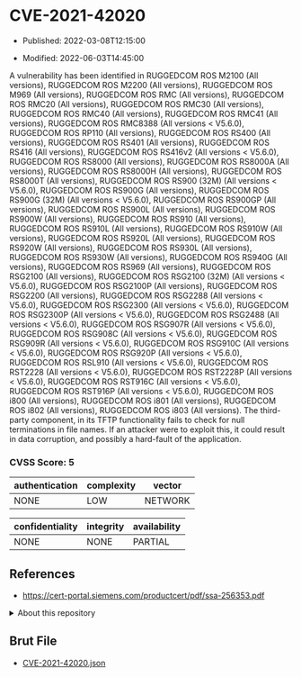 # CVE-2021-42020

- Published: 2022-03-08T12:15:00

- Modified: 2022-06-03T14:45:00

A vulnerability has been identified in RUGGEDCOM ROS M2100 (All versions), RUGGEDCOM ROS M2200 (All versions), RUGGEDCOM ROS M969 (All versions), RUGGEDCOM ROS RMC (All versions), RUGGEDCOM ROS RMC20 (All versions), RUGGEDCOM ROS RMC30 (All versions), RUGGEDCOM ROS RMC40 (All versions), RUGGEDCOM ROS RMC41 (All versions), RUGGEDCOM ROS RMC8388 (All versions < V5.6.0), RUGGEDCOM ROS RP110 (All versions), RUGGEDCOM ROS RS400 (All versions), RUGGEDCOM ROS RS401 (All versions), RUGGEDCOM ROS RS416 (All versions), RUGGEDCOM ROS RS416v2 (All versions < V5.6.0), RUGGEDCOM ROS RS8000 (All versions), RUGGEDCOM ROS RS8000A (All versions), RUGGEDCOM ROS RS8000H (All versions), RUGGEDCOM ROS RS8000T (All versions), RUGGEDCOM ROS RS900 (32M) (All versions < V5.6.0), RUGGEDCOM ROS RS900G (All versions), RUGGEDCOM ROS RS900G (32M) (All versions < V5.6.0), RUGGEDCOM ROS RS900GP (All versions), RUGGEDCOM ROS RS900L (All versions), RUGGEDCOM ROS RS900W (All versions), RUGGEDCOM ROS RS910 (All versions), RUGGEDCOM ROS RS910L (All versions), RUGGEDCOM ROS RS910W (All versions), RUGGEDCOM ROS RS920L (All versions), RUGGEDCOM ROS RS920W (All versions), RUGGEDCOM ROS RS930L (All versions), RUGGEDCOM ROS RS930W (All versions), RUGGEDCOM ROS RS940G (All versions), RUGGEDCOM ROS RS969 (All versions), RUGGEDCOM ROS RSG2100 (All versions), RUGGEDCOM ROS RSG2100 (32M) (All versions < V5.6.0), RUGGEDCOM ROS RSG2100P (All versions), RUGGEDCOM ROS RSG2200 (All versions), RUGGEDCOM ROS RSG2288 (All versions < V5.6.0), RUGGEDCOM ROS RSG2300 (All versions < V5.6.0), RUGGEDCOM ROS RSG2300P (All versions < V5.6.0), RUGGEDCOM ROS RSG2488 (All versions < V5.6.0), RUGGEDCOM ROS RSG907R (All versions < V5.6.0), RUGGEDCOM ROS RSG908C (All versions < V5.6.0), RUGGEDCOM ROS RSG909R (All versions < V5.6.0), RUGGEDCOM ROS RSG910C (All versions < V5.6.0), RUGGEDCOM ROS RSG920P (All versions < V5.6.0), RUGGEDCOM ROS RSL910 (All versions < V5.6.0), RUGGEDCOM ROS RST2228 (All versions < V5.6.0), RUGGEDCOM ROS RST2228P (All versions < V5.6.0), RUGGEDCOM ROS RST916C (All versions < V5.6.0), RUGGEDCOM ROS RST916P (All versions < V5.6.0), RUGGEDCOM ROS i800 (All versions), RUGGEDCOM ROS i801 (All versions), RUGGEDCOM ROS i802 (All versions), RUGGEDCOM ROS i803 (All versions). The third-party component, in its TFTP functionality fails to check for null terminations in file names. If an attacker were to exploit this, it could result in data corruption, and possibly a hard-fault of the application.

### CVSS Score: **5**

| authentication | complexity | vector |
| --- | --- | --- |
| NONE | LOW | NETWORK |

| confidentiality | integrity | availability |
| --- | --- | --- |
| NONE | NONE | PARTIAL |

## References

* https://cert-portal.siemens.com/productcert/pdf/ssa-256353.pdf

<details>
<summary>About this repository</summary> 

  This repository is part of the project [Live Hack CVE](https://github.com/Live-Hack-CVE). Main website can be found [www.live-hack.org](https://www.live-hack.org) 
  
  Made by [Sn0wAlice](https://github.com/Sn0wAlice) for the people that care about security and need to have a feed of the latest CVEs. Hope you enjoy it, don't forget to star the repo and follow me on [Twitter](https://twitter.com/Sn0wAlice) and [Github](https://github.com/Sn0wAlice). And that is my [personnal website](https://www.alice-snow.me/)

  - [Home Page](https://github.com/Live-Hack-CVE)
  - [Framework](https://github.com/Live-Hack-CVE/cve-framework)
  - [CVE database](https://github.com/Live-Hack-CVE/full_database)
  - [Changelog](https://github.com/Live-Hack-CVE/Changelog)
</details>

## Brut File

* [CVE-2021-42020.json](https://raw.githubusercontent.com/Live-Hack-CVE/full_database/main/cves/2021/CVE-2021-42020.json)

